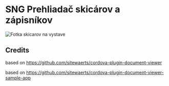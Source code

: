 SNG Prehliadač skicárov a zápisníkov
============================

![Fotka skicarov na vystave](http://www.webumenia.sk/images/intro/3/skicare.jpg)

## Credits ##

based on https://github.com/sitewaerts/cordova-plugin-document-viewer

based on https://github.com/sitewaerts/cordova-plugin-document-viewer-sample-app
